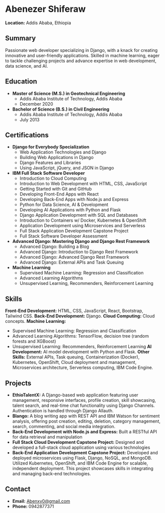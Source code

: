 # Abenezer Shiferaw

**Location:** Addis Ababa, Ethiopia

## Summary

Passionate web developer specializing in Django, with a knack for creating innovative and user-friendly applications. Skilled in machine learning, eager to tackle challenging projects and advance expertise in web development, data science, and AI.

## Education

* **Master of Science (M.S.) in Geotechnical Engineering**
  * Addis Ababa Institute of Technology, Addis Ababa
  * December 2020
* **Bachelor of Science (B.S.) in Civil Engineering**
  * Addis Ababa Institute of Technology, Addis Ababa
  * July 2013

## Certifications

* **Django for Everybody Specialization**
  * Web Application Technologies and Django
  * Building Web Applications in Django
  * Django Features and Libraries
  * Using JavaScript, jQuery, and JSON in Django
* **IBM Full Stack Software Developer**
  * Introduction to Cloud Computing
  * Introduction to Web Development with HTML, CSS, JavaScript
  * Getting Started with Git and GitHub
  * Developing Front-End Apps with React
  * Developing Back-End Apps with Node.js and Express
  * Python for Data Science, AI & Development
  * Developing AI Applications with Python and Flask
  * Django Application Development with SQL and Databases
  * Introduction to Containers w/ Docker, Kubernetes & OpenShift
  * Application Development using Microservices and Serverless
  * Full Stack Application Development Capstone Project
  * Full Stack Software Developer Assessment
* **Advanced Django: Mastering Django and Django Rest Framework**
  * Advanced Django: Building a Blog
  * Advanced Django: Introduction to Django Rest Framework
  * Advanced Django: Advanced Django Rest Framework
  * Advanced Django: External APIs and Task Queuing
* **Machine Learning**
  * Supervised Machine Learning: Regression and Classification
  * Advanced Learning Algorithms
  * Unsupervised Learning, Recommenders, Reinforcement Learning

## Skills

**Front-End Development:** HTML, CSS, JavaScript, React, Bootstrap, Tailwind CSS.
**Back-End Development:** Django.
**Cloud Computing:** Cloud concepts.
**Machine Learning:**
  * Supervised Machine Learning: Regression and Classification
  * Advanced Learning Algorithms: TensorFlow, decision tree (random forests and XGBoost)
  * Unsupervised Learning: Recommenders, Reinforcement Learning
**AI Development:** AI model development with Python and Flask.
**Other Skills:** External APIs, Task queuing, Containerization (Docker), Kubernetes, OpenShift, Cloud deployment and management, Microservices architecture, Serverless computing, IBM Code Engine.

## Projects

* **EthioTalentX:** A Django-based web application featuring user management, responsive interfaces, profile creation, skill showcasing, talent search, and real-time chat functionality using Django Channels. Authentication is handled through Django Allauth.
* **Blango:** A blog writing app with REST API and IBM Watson for sentiment analysis, offering post creation, editing, deletion, category management, search, commenting, and social media integration.
* **Back-End Development with Node.js and Express:** Built a RESTful API for data retrieval and manipulation
* **Full Stack Cloud Development Capstone Project:** Designed and developed a full-stack cloud application using various technologies
* **Back-End Application Development Capstone Project:** Developed and deployed microservices using Flask, Django, NoSQL, and MongoDB. Utilized Kubernetes, OpenShift, and IBM Code Engine for scalable, independent deployment. This project showcases skills in integrating and managing back-end technologies.

## Contact

* **Email:** Abenxy0@gmail.com
* **Phone:** 0942877371
